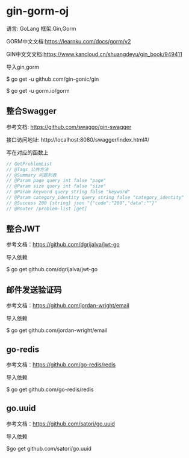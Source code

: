 # gin-gorm-oj

语言: GoLang 框架:Gin,Gorm

GORM中文文档:https://learnku.com/docs/gorm/v2

GIN中文文文档:https://www.kancloud.cn/shuangdeyu/gin_book/949411

导入gin,gorm

$ go get -u github.com/gin-gonic/gin

$ go get -u gorm.io/gorm

## 整合Swagger
参考文档: https://github.com/swaggo/gin-swagger

接口访问地址: http://localhost:8080/swagger/index.html#/

写在对应的函数上

```go
// GetProblemList
// @Tags 公共方法
// @Summary 问题列表
// @Param page query int false "page"
// @Param size query int false "size"
// @Param keyword query string false "keyword"
// @Param category_identity query string false "category_identity"
// @Success 200 {string} json "{"code":"200","data":""}"
// @Router /problem-list [get]
```

## 整合JWT

参考文档：https://github.com/dgrijalva/jwt-go

导入依赖

$ go get github.com/dgrijalva/jwt-go

## 邮件发送验证码

参考文档：https://github.com/jordan-wright/email

导入依赖

$ go get github.com/jordan-wright/email

## go-redis
参考文档：https://github.com/go-redis/redis

导入依赖

$ go get github.com/go-redis/redis

## go.uuid

参考文档：https://github.com/satori/go.uuid

导入依赖

$go get github.com/satori/go.uuid


